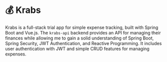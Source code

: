 # 💰 Krabs
Krabs is a full-stack trial app for simple expense tracking, built with Spring Boot and Vue.js. The `krabs-api` backend provides an API for managing their finances while allowing me to gain a solid understanding of Spring Boot, Spring Security, JWT Authentication, and Reactive Programming. It includes user authentication with JWT and simple CRUD features for managing expenses.

